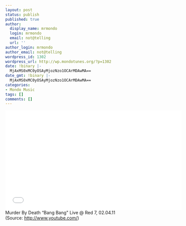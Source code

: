 ```yaml
---
layout: post
status: publish
published: true
author:
  display_name: mrmondo
  login: mrmondo
  email: not@telling
  url: ''
author_login: mrmondo
author_email: not@telling
wordpress_id: 1302
wordpress_url: http://wp.mondotunes.org/?p=1302
date: !binary |-
  MjAxMS0xMC0yOSAyMjozNzo1OCArMDAwMA==
date_gmt: !binary |-
  MjAxMS0xMC0yOSAyMjozNzo1OCArMDAwMA==
categories:
- Mondo Music
tags: []
comments: []
---
```

<iframe width="560" height="315" src="//www.youtube.com/embed/WQ0PRv8SuK4" frameborder="0"> </iframe>
Murder By Death &#8220;Bang Bang" Live @ Red 7, 02.04.11
<div class="attribution">(<span>Source:</span> <a href="http://www.youtube.com/">http://www.youtube.com/</a>)</div>
